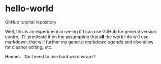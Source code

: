 # hello-world
GitHub tutorial repository

Well, this is an experiment in seeing if I can use GitHub for general version control. I'll predicate it on the assumption that **all** the work I do will use markdown; that will further my general *markdown agenda* and also allow for cleaner editing, etc.

Hmmm... Do I need to use hard word wraps?
